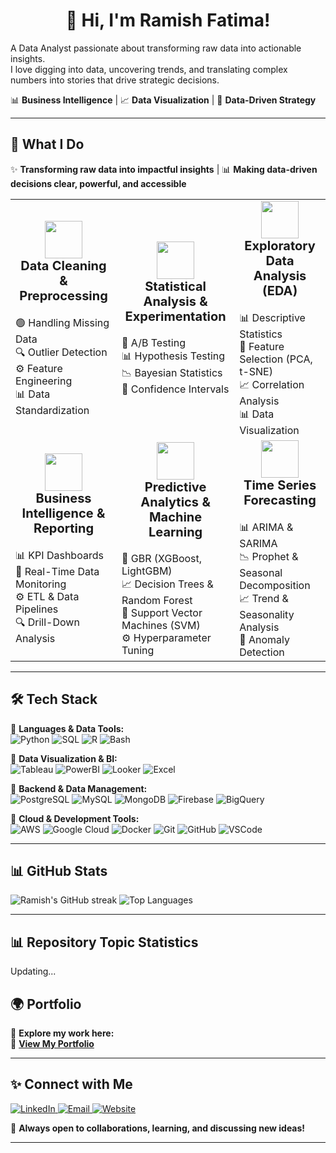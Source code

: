 <h1 align="center">👋 Hi, I'm Ramish Fatima! </h1>

<p align="left">
  A Data Analyst passionate about transforming raw data into actionable insights.<br>
  I love digging into data, uncovering trends, and translating complex numbers into stories that drive strategic decisions.
</p>

<p align="left">
  📊 <strong>Business Intelligence</strong> | 📈 <strong>Data Visualization</strong> | 🎯 <strong>Data-Driven Strategy</strong>
</p>

---


## 🚀 What I Do
✨ **Transforming raw data into impactful insights** | 📊 **Making data-driven decisions clear, powerful, and accessible**



<table>
  <tr>
    <td align="center" width="320" height="220">
      <img src="https://cdn-icons-png.flaticon.com/128/12489/12489873.png" width="60"/><br>
      <strong style="font-size: 20px;">Data Cleaning & Preprocessing</strong><br><br>
      <div align="left">
        🟢 Handling Missing Data <br>
        🔍 Outlier Detection <br>
        ⚙️ Feature Engineering <br>
        📊 Data Standardization
      </div>
    </td>
    <td align="center" width="320" height="220">
      <img src="https://cdn-icons-png.flaticon.com/128/3590/3590556.png" width="60"/><br>
      <strong style="font-size: 20px;">Statistical Analysis & Experimentation</strong><br><br>
      <div align="left">
        📌 A/B Testing <br>
        📊 Hypothesis Testing <br>
        📉 Bayesian Statistics <br>
        🎯 Confidence Intervals
      </div>
    </td>
    <td align="center" width="320" height="220">
      <img src="https://cdn-icons-png.flaticon.com/128/16139/16139728.png" width="60"/><br>
      <strong style="font-size: 20px;">Exploratory Data Analysis (EDA)</strong><br><br>
      <div align="left">
        📊 Descriptive Statistics <br>
        📌 Feature Selection (PCA, t-SNE) <br>
        📈 Correlation Analysis <br>
        📊 Data Visualization
      </div>
    </td>
  </tr>
  <tr>
    <td align="center" width="320" height="220">
      <img src="https://cdn-icons-png.flaticon.com/128/11911/11911350.png" width="60"/><br>
      <strong style="font-size: 20px;">Business Intelligence & Reporting</strong><br><br>
      <div align="left">
        📊 KPI Dashboards <br>
        📡 Real-Time Data Monitoring <br>
        ⚙️ ETL & Data Pipelines <br>
        🔍 Drill-Down Analysis
      </div>
    </td>
    <td align="center" width="320" height="220">
      <img src="https://cdn-icons-png.flaticon.com/128/4616/4616734.png" width="60"/><br>
      <strong style="font-size: 20px;">Predictive Analytics & Machine Learning</strong><br><br>
      <div align="left">
        🤖 GBR (XGBoost, LightGBM) <br>
        📈 Decision Trees & Random Forest <br>
        📌 Support Vector Machines (SVM) <br>
        ⚙️ Hyperparameter Tuning
      </div>
    </td>
    <td align="center" width="320" height="220">
      <img src="https://cdn-icons-png.flaticon.com/128/2856/2856300.png" width="60"/><br>
      <strong style="font-size: 20px;">Time Series Forecasting</strong><br><br>
      <div align="left">
        📊 ARIMA & SARIMA <br>
        📉 Prophet & Seasonal Decomposition <br>
        📈 Trend & Seasonality Analysis <br>
        📌 Anomaly Detection
      </div>
    </td>
  </tr>
</table>

</div>


---

## 🛠️ Tech Stack

🔹 **Languages & Data Tools:**  
![Python](https://img.shields.io/badge/Python-3776AB?style=for-the-badge&logo=python&logoColor=white) 
![SQL](https://img.shields.io/badge/SQL-4479A1?style=for-the-badge&logo=MySQL&logoColor=white) 
![R](https://img.shields.io/badge/R-276DC3?style=for-the-badge&logo=r&logoColor=white) 
![Bash](https://img.shields.io/badge/Bash-121011?style=for-the-badge&logo=gnu-bash&logoColor=white)  

🔹 **Data Visualization & BI:**  
![Tableau](https://img.shields.io/badge/Tableau-E97627?style=for-the-badge&logo=tableau&logoColor=white) 
![PowerBI](https://img.shields.io/badge/Power_BI-F2C811?style=for-the-badge&logo=powerbi&logoColor=white) 
![Looker](https://img.shields.io/badge/Looker-4285F4?style=for-the-badge&logo=looker&logoColor=white) 
![Excel](https://img.shields.io/badge/Excel-217346?style=for-the-badge&logo=microsoft-excel&logoColor=white)  

🔹 **Backend & Data Management:**  
![PostgreSQL](https://img.shields.io/badge/PostgreSQL-336791?style=for-the-badge&logo=postgresql&logoColor=white) 
![MySQL](https://img.shields.io/badge/MySQL-4479A1?style=for-the-badge&logo=mysql&logoColor=white) 
![MongoDB](https://img.shields.io/badge/MongoDB-47A248?style=for-the-badge&logo=mongodb&logoColor=white) 
![Firebase](https://img.shields.io/badge/Firebase-FFCA28?style=for-the-badge&logo=firebase&logoColor=black) 
![BigQuery](https://img.shields.io/badge/BigQuery-4285F4?style=for-the-badge&logo=google-cloud&logoColor=white)  

🔹 **Cloud & Development Tools:**  
![AWS](https://img.shields.io/badge/AWS-232F3E?style=for-the-badge&logo=amazon-aws&logoColor=white) 
![Google Cloud](https://img.shields.io/badge/Google_Cloud-4285F4?style=for-the-badge&logo=google-cloud&logoColor=white) 
![Docker](https://img.shields.io/badge/Docker-2496ED?style=for-the-badge&logo=docker&logoColor=white) 
![Git](https://img.shields.io/badge/Git-F05032?style=for-the-badge&logo=git&logoColor=white) 
![GitHub](https://img.shields.io/badge/GitHub-181717?style=for-the-badge&logo=github&logoColor=white) 
![VSCode](https://img.shields.io/badge/VS_Code-007ACC?style=for-the-badge&logo=visual-studio-code&logoColor=white)  

---

## 📊 GitHub Stats

<div align="left">
  <img src="https://github-readme-streak-stats.herokuapp.com/?user=RamishFatimaa&theme=radical" alt="Ramish's GitHub streak" />
  <img src="https://github-readme-stats.vercel.app/api/top-langs/?username=RamishFatimaa&layout=compact&theme=radical" alt="Top Languages" />
</div>

---


## 📊 Repository Topic Statistics
<!-- TOPIC STATS START -->
Updating...
<!-- TOPIC STATS END -->



## 🌍 Portfolio
🚀 **Explore my work here:**  
🔗 **[View My Portfolio](https://ramishfatima.com)**  

---

## ✨ Connect with Me

  <a href="https://www.linkedin.com/in/ramishfatima" target="_blank">
    <img src="https://img.icons8.com/fluency/48/linkedin.png" alt="LinkedIn" />
  </a>

  <a href="mailto:fatima.r@northeastern.edu">
    <img src="https://img.icons8.com/color/48/000000/gmail-new.png" alt="Email" />
  </a>
  <a href="https://ramishfatima.com" target="_blank">
    <img src="https://img.icons8.com/fluency/48/000000/domain.png" alt="Website" />
  </a>
</p>

🚀 **Always open to collaborations, learning, and discussing new ideas!**  

---
